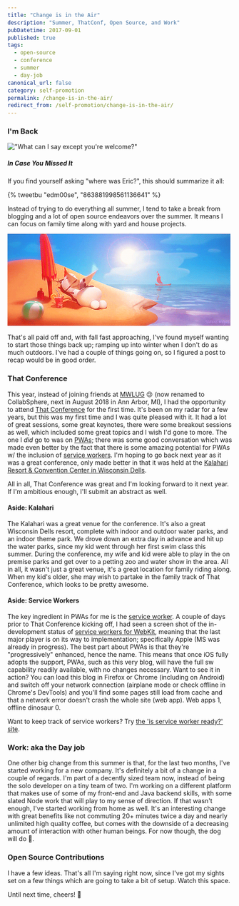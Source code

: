 ```yaml
---
title: "Change is in the Air"
description: "Summer, ThatConf, Open Source, and Work"
pubDatetime: 2017-09-01
published: true
tags:
  - open-source
  - conference
  - summer
  - day-job
canonical_url: false
category: self-promotion
permalink: /change-is-in-the-air/
redirect_from: /self-promotion/change-is-in-the-air/
---
```


### I'm Back

!["What can I say except you're welcome?"](./images/MauiYoureWelcome.gif)

##### In Case You Missed It

If you find yourself asking "where was Eric?", this should summarize it all:

{% tweetbu "edm00se", "863881998561136641" %}

Instead of trying to do everything all summer, I tend to take a break from blogging and a lot of open source endeavors over the summer. It means I can focus on family time along with yard and house projects.

!['Ah... summer'](./images/Olaf_summer.gif)

That's all paid off and, with fall fast approaching, I've found myself wanting to start those things back up; ramping up into winter when I don't do as much outdoors. I've had a couple of things going on, so I figured a post to recap would be in good order.

### That Conference

This year, instead of joining friends at [MWLUG][mwlug-url] 😢 (now renamed to CollabSphere, next in August 2018 in Ann Arbor, MI), I had the opportunity to attend [That Conference][that-conf-url] for the first time. It's been on my radar for a few years, but this was my first time and I was quite pleased with it. It had a lot of great sessions, some great keynotes, there were some breakout sessions as well, which included some great topics and I wish I'd gone to more. The one I _did_ go to was on [PWAs][pwa-url]; there was some good conversation which was made even better by the fact that there is some amazing potential for PWAs w/ the inclusion of [service workers][service-workers-url]. I'm hoping to go back next year as it was a great conference, only made better in that it was held at the [Kalahari Resort & Convention Center in Wisconsin Dells][kalahari-url].

All in all, That Conference was great and I'm looking forward to it next year. If I'm ambitious enough, I'll submit an abstract as well.

#### Aside: Kalahari

The Kalahari was a great venue for the conference. It's also a great Wisconsin Dells resort, complete with indoor and outdoor water parks, and an indoor theme park. We drove down an extra day in advance and hit up the water parks, since my kid went through her first swim class this summer. During the conference, my wife and kid were able to play in the on premise parks and get over to a petting zoo and water show in the area. All in all, it wasn't just a great venue, it's a great location for family riding along. When my kid's older, she may wish to partake in the family track of That Conference, which looks to be pretty awesome.

#### Aside: Service Workers

The key ingredient in PWAs for me is the [service worker][service-worker-api]. A couple of days prior to That Conference kicking off, I had seen a screen shot of the in-development status of [service workers for WebKit][webkit-sw-status], meaning that the last major player is on its way to implementation; specifically Apple (MS was already in progress). The best part about PWAs is that they're "progressively" enhanced, hence the name. This means that once iOS fully adopts the support, PWAs, such as this very blog, will have the full sw capability readily available, with no changes necessary. Want to see it in action? You can load this blog in Firefox or Chrome (including on Android) and switch off your network connection (airplane mode or check offline in Chrome's DevTools) and you'll find some pages still load from cache and that a network error doesn't crash the whole site (web app). Web apps 1, offline dinosaur 0.

Want to keep track of service workers? Try [the 'is service worker ready?' site][is-sw-ready].

### Work: aka the Day job

One other big change from this summer is that, for the last two months, I've started working for a new company. It's definitely a bit of a change in a couple of regards. I'm part of a decently sized team now, instead of being the solo developer on a tiny team of two. I'm working on a different platform that makes use of some of my front-end and Java backend skills, with some slated Node work that will play to my sense of direction. If that wasn't enough, I've started working from home as well. It's an interesting change with great benefits like not commuting 20+ minutes twice a day and nearly unlimited high quality coffee, but comes with the downside of a decreasing amount of interaction with other human beings. For now though, the dog will do 🐶.

### Open Source Contributions

I have a few ideas. That's all I'm saying right now, since I've got my sights set on a few things which are going to take a bit of setup. Watch this space.

Until next time, cheers! 🍻

[that-conf-url]: https://www.thatconference.com/
[pwa-url]: https://developers.google.com/web/progressive-web-apps/
[service-workers-url]: https://webkit.org/status/#specification-service-workers
[kalahari-url]: https://book.kalahariresorts.com/wisconsin/
[webkit-sw-status]: https://webkit.org/status/#specification-service-workers
[fetch-api-url]: https://developer.mozilla.org/en-US/docs/Web/API/Fetch_API
[service-worker-api]: https://developer.mozilla.org/en-US/docs/Web/API/Service_Worker_API
[is-sw-ready]: https://jakearchibald.github.io/isserviceworkerready/
[mwlug-url]: https://www.mwlug.com/
